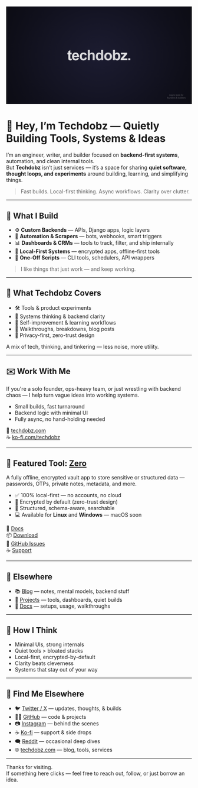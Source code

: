 ![Techdobz](0/techdobz.png)

# 👋 Hey, I’m Techdobz — Quietly Building Tools, Systems & Ideas

I’m an engineer, writer, and builder focused on **backend-first systems**, automation, and clean internal tools.  
But **Techdobz** isn’t just services — it’s a space for sharing **quiet software, thought loops, and experiments** around building, learning, and simplifying things.

> Fast builds. Local-first thinking. Async workflows. Clarity over clutter.

---

## 💼 What I Build

- ⚙️ **Custom Backends** — APIs, Django apps, logic layers  
- 🤖 **Automation & Scrapers** — bots, webhooks, smart triggers  
- 📊 **Dashboards & CRMs** — tools to track, filter, and ship internally  
- 🔐 **Local-First Systems** — encrypted apps, offline-first tools  
- 🧹 **One-Off Scripts** — CLI tools, schedulers, API wrappers

> I like things that just work — and keep working.

---

## 🧠 What Techdobz Covers

- 🛠 Tools & product experiments  
- 🧬 Systems thinking & backend clarity  
- 🧘 Self-improvement & learning workflows  
- 📓 Walkthroughs, breakdowns, blog posts  
- 🔐 Privacy-first, zero-trust design

A mix of tech, thinking, and tinkering — less noise, more utility.

---

## ✉️ Work With Me

If you're a solo founder, ops-heavy team, or just wrestling with backend chaos — I help turn vague ideas into working systems.

- Small builds, fast turnaround  
- Backend logic with minimal UI  
- Fully async, no hand-holding needed  

📩 [techdobz.com](https://techdobz.com)  
☕ [ko-fi.com/techdobz](https://ko-fi.com/techdobz)

---

## 🔐 Featured Tool: [Zero](https://techdobz.com/apps/zero)

A fully offline, encrypted vault app to store sensitive or structured data — passwords, OTPs, private notes, metadata, and more.

- ✅ 100% local-first — no accounts, no cloud  
- 🔐 Encrypted by default (zero-trust design)  
- 🧠 Structured, schema-aware, searchable  
- 💻 Available for **Linux** and **Windows** — macOS soon

📘 [Docs](https://techdobz.com/docs)  
📦 [Download](https://techdobz.com/apps/zero/download)  
📂 [GitHub Issues](https://github.com/techdobz/zero-app)  
☕ [Support](https://ko-fi.com/techdobz)

---

## 📰 Elsewhere

- 📚 [Blog](https://techdobz.com/blog) — notes, mental models, backend stuff  
- 🧰 [Projects](https://techdobz.com/#work) — tools, dashboards, quiet builds  
- 📘 [Docs](https://techdobz.com/docs) — setups, usage, walkthroughs  

---

## 🌱 How I Think

- Minimal UIs, strong internals  
- Quiet tools > bloated stacks  
- Local-first, encrypted-by-default  
- Clarity beats cleverness  
- Systems that stay out of your way

---

## 🔗 Find Me Elsewhere

- 🐦 [Twitter / X](https://x.com/techdobz) — updates, thoughts, & builds    
- 🧑‍💻 [GitHub](https://github.com/techdobz) — code & projects  
- 📷 [Instagram](https://instagram.com/tech_dobz) — behind the scenes  
- ☕ [Ko-fi](https://ko-fi.com/techdobz) — support & side drops  
- 🗨️ [Reddit](https://reddit.com/u/techdobz) — occasional deep dives  
- 🌐 [techdobz.com](https://techdobz.com) — blog, tools, services

---


Thanks for visiting.  
If something here clicks — feel free to reach out, follow, or just borrow an idea.
